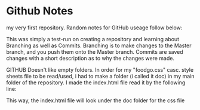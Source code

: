# Github Notes

my very first repository. Random notes for GitHub useage follow below:

This was simply a test-run on creating a repository and learning about Branching as well as Commits. Branching is to make changes to the Master branch, and you push them onto the Master branch. Commits are saved changes with a short description as to why the changes were made.

GITHUB Doesn't like empty folders. In order for my "foodgo.css" casc. style sheets file to be read/used, i had to make a folder (i called it doc) in my main folder of the repository.
I made the index.html file read it by the following line:
 <link rel="stylesheet" type="text/css" href="/foodgo.css">
This way, the index.html file will look under the doc folder for the css file
